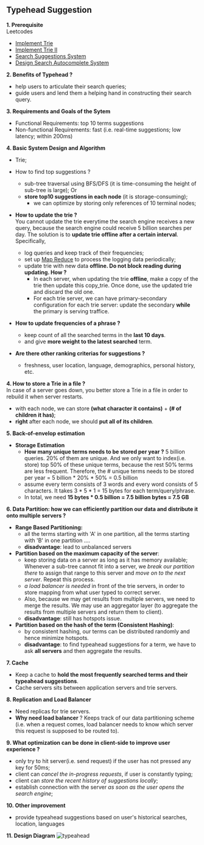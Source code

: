 ## Typehead Suggestion

**1. Prerequisite**  
Leetcodes
- [Implement Trie](https://leetcode.com/problems/implement-trie-prefix-tree/)
- [Implement Trie II](https://leetcode.com/problems/implement-trie-ii-prefix-tree/)
- [Search Suggestions System](https://leetcode.com/problems/search-suggestions-system/)
- [Design Search Autocomplete System](https://leetcode.com/problems/design-search-autocomplete-system/)

**2. Benefits of Typehead ?**
- help users to articulate their search queries;
- guide users and lend them a helping hand in constructing their search query.

**3. Requirements and Goals of the Sytem**
- Functional Requirements: top 10 terms suggestions
- Non-functional Requirements: fast (i.e. real-time suggestions; low latency; within 200ms)

**4. Basic System Design and Algorithm**
- Trie;
- How to find top suggestions ?
    - sub-tree traversal using BFS/DFS (it is time-consuming the height of sub-tree is large); Or
    - **store top10 suggestions in each node** (it is storage-consuming);
       - we can optimize by storing only references of 10 terminal nodes;

- **How to update the trie ?**  
You cannot update the trie everytime the search engine receives a new query, because the search engine could receive 5 billion searches per day.
The solution is to **update trie offline after a certain interval**. Specifically,  
  - log queries and keep track of their frequencies;
  - set up [Map Reduce](map_reduce.md) to process the logging data periodically;
  - update trie with new data **offline. Do not block reading during updating. How ?**
      -  In each server, when updating the trie **offline**, make a copy of the trie then update this copy_trie. Once done, use the updated trie and discard the old one.
      -  For each trie server, we can have primary-secondary configuration for each trie server: update the secondary **while** the primary is serving traffice.

- **How to update frequencies of a phrase ?**
    - keep count of all the searched terms in the **last 10 days**.
    - and give **more weight to the latest searched** term.

- **Are there other ranking criterias for suggestions ?**
    -  freshness, user location, language, demographics, personal history, etc.

**4. How to store a Trie in a file ?**  
In case of a server goes down, you better store a Trie in a file in order to rebuild it when server restarts.
- with each node, we can store **(what character it contains)** + **(# of children it has)**;
- **right** after each node, we should **put all of its children**.

**5. Back-of-envelop estimation**
- **Storage Estimation**
    -  **How many unique terms needs to be stored per year ?** 5 billion queries. 20% of them are unique. And we only want to index(i.e. store) top 50% of these unique terms, because the rest 50% terms are less frequent. Therefore, the # unique terms needs to be stored per year = 5 billion * 20% * 50% = 0.5 billion
    -  assume every term consists of 3 words and every word consists of 5 characters. It takes 3 * 5 * 1 = 15 bytes for each term/query/phrase.
    -  In total, we need **15 bytes * 0.5 billion = 7.5 billion bytes = 7.5 GB**

**6. Data Partition: how we can efficiently partition our data and distribute it onto multiple servers ?**
- **Range Based Partitioning:**
    - all the terms starting with 'A' in one partition, all the terms starting with 'B' in one partition ....
    - **disadvantage**: lead to unbalanced servers
- **Partition based on the maximum capacity of the server**:
    - keep storing data on a server as long as it has memory available; Whenever a sub-tree cannot fit into a server, we _break our partition there_ to assign that range to this server and _move on to the next server_. Repeat this process.
    - _a load balancer is needed_ in front of the trie servers, in order to store mapping from what user typed to correct server.
    - Also, because we may get results from multiple servers, we need to merge the results. We may use an aggregator layer (to aggregate the results from multiple servers and return them to client).
    - **disadvantage**: still has hotspots issue.
- **Partition based on the hash of the term (Consistent Hashing)**:
    - by consistent hashing, our terms can be distributed randomly and hence minimize hotspots.
    - **disadvantage**: to find typeahead suggestions for a term, we have to ask **all servers** and then aggregate the results.

**7. Cache**  
- Keep a cache to **hold the most frequently searched terms and their typeahead suggestions**.
- Cache servers sits between application servers and trie servers.

**8. Replication and Load Balancer**
- Need replicas for trie servers.
- **Why need load balancer** ? Keeps track of our data partitioning scheme (i.e. when a request comes, load balancer needs to know which server this request is supposed to be routed to).

**9. What optimization can be done in client-side to improve user experience ?**
- only try to hit server(i.e. send request) if the user has not pressed any key for 50ms;
- client can _cancel the in-progress requests_, if user is constantly typing;
- client can _store the recent history of suggestions locally_;
- establish connection with the server _as soon as the user opens the search engine_;

**10. Other improvement**
- provide typeahead suggestions based on user's historical searches, location, languages

**11. Design Diagram**
![typeahead](https://user-images.githubusercontent.com/26174882/152669545-52007e40-679c-4154-abe8-09fee1b989a3.png)
